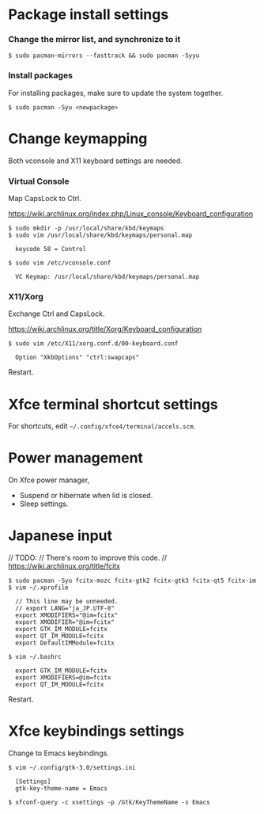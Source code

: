 # Package install settings

### Change the mirror list, and synchronize to it

```
$ sudo pacman-mirrors --fasttrack && sudo pacman -Syyu
```

### Install packages

For installing packages, make sure to update the system together.

```
$ sudo pacman -Syu <newpackage>
```

# Change keymapping

Both vconsole and X11 keyboard settings are needed.

### Virtual Console

Map CapsLock to Ctrl.

https://wiki.archlinux.org/index.php/Linux_console/Keyboard_configuration

```
$ sudo mkdir -p /usr/local/share/kbd/keymaps
$ sudo vim /usr/local/share/kbd/keymaps/personal.map

  keycode 58 = Control

$ sudo vim /etc/vconsole.conf

  VC Keymap: /usr/local/share/kbd/keymaps/personal.map
```

### X11/Xorg

Exchange Ctrl and CapsLock.

https://wiki.archlinux.org/title/Xorg/Keyboard_configuration

```
$ sudo vim /etc/X11/xorg.conf.d/00-keyboard.conf

  Option "XkbOptions" "ctrl:swapcaps"
```

Restart.

# Xfce terminal shortcut settings

For shortcuts, edit `~/.config/xfce4/terminal/accels.scm`.

# Power management

On Xfce power manager,

- Suspend or hibernate when lid is closed.
- Sleep settings.

# Japanese input

// TODO:
//   There's room to improve this code.
//   https://wiki.archlinux.org/title/fcitx

```
$ sudo pacman -Syu fcitx-mozc fcitx-gtk2 fcitx-gtk3 fcitx-qt5 fcitx-im
$ vim ~/.xprofile

  // This line may be unneeded.
  // export LANG="ja_JP.UTF-8"
  export XMODIFIERS="@im=fcitx"
  export XMODIFIER="@im=fcitx"
  export GTK_IM_MODULE=fcitx
  export QT_IM_MODULE=fcitx
  export DefaultIMModule=fcitx

$ vim ~/.bashrc

  export GTK_IM_MODULE=fcitx
  export XMODIFIERS=@im=fcitx
  export QT_IM_MODULE=fcitx
```

Restart.

# Xfce keybindings settings

Change to Emacs keybindings.

```
$ vim ~/.config/gtk-3.0/settings.ini

  [Settings]
  gtk-key-theme-name = Emacs

$ xfconf-query -c xsettings -p /Gtk/KeyThemeName -s Emacs
```

